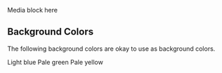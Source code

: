 Media block here

## Background Colors

The following background colors are okay to use as background colors.

Light blue
Pale green
Pale yellow
